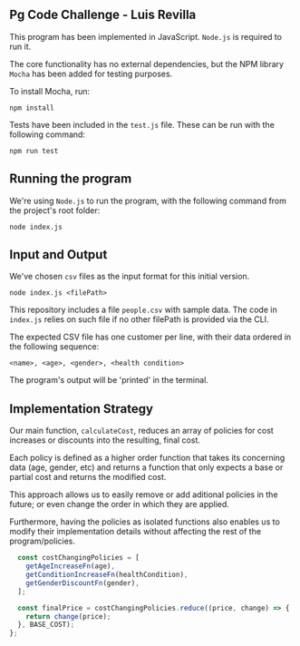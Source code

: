 ## Pg Code Challenge - Luis Revilla

This program has been implemented in JavaScript. `Node.js` is required to run it.

The core functionality has no external dependencies, but the NPM library `Mocha` has been added for testing purposes.

To install Mocha, run:

```
npm install
```

Tests have been included in the `test.js` file. These can be run with the following command:

```
npm run test
```

## Running the program

We're using `Node.js` to run the program, with the following command from the project's root folder:

```
node index.js
```

## Input and Output

We've chosen `csv` files as the input format for this initial version.

```
node index.js <filePath> 
```

This repository includes a file `people.csv` with sample data. The code in `index.js` relies on such file if no other filePath is provided via the CLI.


The expected CSV file has one customer per line, with their data ordered in the following sequence:

```
<name>, <age>, <gender>, <health condition>
```

The program's output will be 'printed' in the terminal.

## Implementation Strategy

Our main function, `calculateCost`, reduces an array of policies for cost increases or discounts into the resulting, final cost. 

Each policy is defined as a higher order function that takes its concerning data (age, gender, etc) and returns a function that only expects a base or partial cost and returns the modified cost.

This approach allows us to easily remove or add aditional policies in the future; or even change the order in which they are applied. 

Furthermore, having the policies as isolated functions also enables us to modify their implementation details without affecting the rest of the program/policies.

```javascript
  const costChangingPolicies = [
    getAgeIncreaseFn(age),
    getConditionIncreaseFn(healthCondition),
    getGenderDiscountFn(gender),
  ];

  const finalPrice = costChangingPolicies.reduce((price, change) => {
    return change(price);
  }, BASE_COST);
};
```